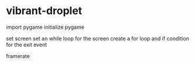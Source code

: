# vibrant-droplet



import pygame
initialize pygame

set screen 
set an while loop for the screen
create a for loop and if condition for the exit event

framerate 